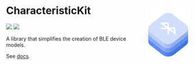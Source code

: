 # CharacteristicKit

[![](https://img.shields.io/endpoint?url=https%3A%2F%2Fswiftpackageindex.com%2Fapi%2Fpackages%2Fpersello%2FCharacteristicKit%2Fbadge%3Ftype%3Dswift-versions)](https://swiftpackageindex.com/persello/CharacteristicKit)
[![](https://img.shields.io/endpoint?url=https%3A%2F%2Fswiftpackageindex.com%2Fapi%2Fpackages%2Fpersello%2FCharacteristicKit%2Fbadge%3Ftype%3Dplatforms)](https://swiftpackageindex.com/persello/CharacteristicKit)

<img src="Resources/CharacteristicKit.png" align="right" width="120px" style="position: relative; top: -80px" />

A library that simplifies the creation of BLE device models.

See [docs](https://swiftpackageindex.com/persello/CharacteristicKit/v0.1.1/documentation/characteristickit).
